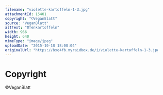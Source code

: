 ```yaml
---
filename: "violette-kartoffeln-1-3.jpg"
attachmentId: 15401
copyright: "©VeganBlatt"
source: "VeganBlatt"
altText: "Ofenkartoffeln"
width: 966
height: 640
mimeType: "image/jpeg"
uploadDate: "2015-10-18 18:08:04"
originalUrl: "https://bxq4fb.myraidbox.de/i/violette-kartoffeln-1-3.jpg"
---
```


# Copyright

©VeganBlatt
